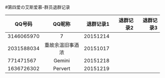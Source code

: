 #第四爱の艾斯爱慕-群员退群记录

| QQ号码        | QQ昵称           | 退群记录1   | 退群记录2	| 退群记录3	|
| ------------- |:-------------:   | -----:           | -----:           | -----:           |
|3146065970|7|20151214| | |
|2031588034|重故余温旧事酒浓|20151017| | |
|771471567|Gemini|20151218| | |
|1636726302|Pervert|20151219| | |

